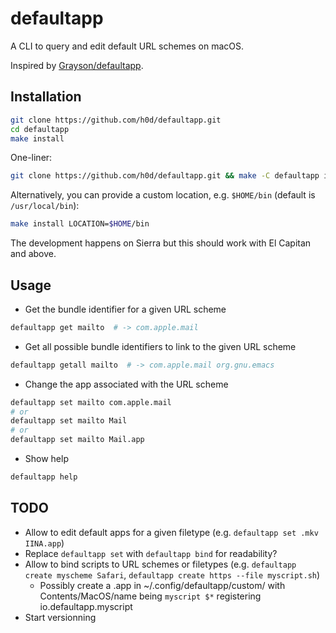 # defaultapp
A CLI to query and edit default URL schemes on macOS.

Inspired by [Grayson/defaultapp](https://github.com/Grayson/defaultapp/).

## Installation

```sh
git clone https://github.com/h0d/defaultapp.git
cd defaultapp
make install
```

One-liner:

```sh
git clone https://github.com/h0d/defaultapp.git && make -C defaultapp install && rm -rf defaultapp
```

Alternatively, you can provide a custom location, e.g. `$HOME/bin` (default is `/usr/local/bin`):

```sh
make install LOCATION=$HOME/bin
```

The development happens on Sierra but this should work with El Capitan and above.

## Usage
- Get the bundle identifier for a given URL scheme

```sh
defaultapp get mailto  # -> com.apple.mail
```

- Get all possible bundle identifiers to link to the given URL scheme

```sh
defaultapp getall mailto  # -> com.apple.mail org.gnu.emacs
```

- Change the app associated with the URL scheme

```sh
defaultapp set mailto com.apple.mail
# or
defaultapp set mailto Mail
# or
defaultapp set mailto Mail.app
```

- Show help

```sh
defaultapp help
```

## TODO
- Allow to edit default apps for a given filetype (e.g. `defaultapp set .mkv IINA.app`)
- Replace `defaultapp set` with `defaultapp bind` for readability?
- Allow to bind scripts to URL schemes or filetypes (e.g. `defaultapp create myscheme Safari`, `defaultapp create https --file myscript.sh`)
  - Possibly create a .app in ~/.config/defaultapp/custom/ with Contents/MacOS/name being `myscript $*` registering io.defaultapp.myscript
- Start versionning
